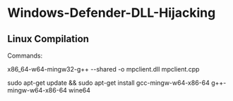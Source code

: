 # Windows-Defender-DLL-Hijacking

## Linux Compilation

Commands:

x86_64-w64-mingw32-g++ --shared -o mpclient.dll mpclient.cpp

sudo apt-get update && sudo apt-get install gcc-mingw-w64-x86-64 g++-mingw-w64-x86-64 wine64
